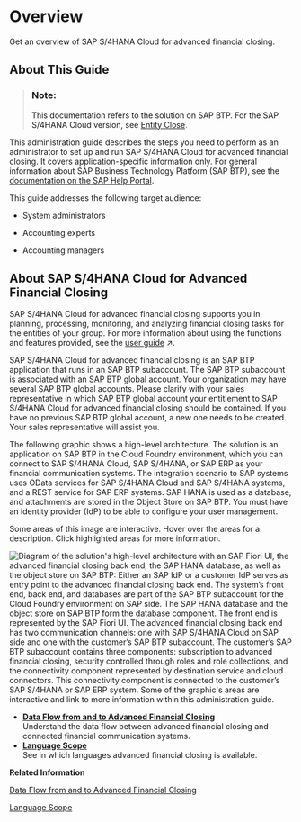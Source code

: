 <!-- loio6e1af2743721420782fcb82472c9ce86 -->

# Overview

Get an overview of SAP S/4HANA Cloud for advanced financial closing.



<a name="loio6e1af2743721420782fcb82472c9ce86__section_ur1_hlm_scb"/>

## About This Guide

> ### Note:  
> This documentation refers to the solution on SAP BTP. For the SAP S/4HANA Cloud version, see [Entity Close](https://help.sap.com/docs/SAP_S4HANA_CLOUD/f28f75c165cc4626ba0359dc47edc4de/5e4381c85a544720920b78d20d656a4c.html?locale=en-US).

This administration guide describes the steps you need to perform as an administrator to set up and run SAP S/4HANA Cloud for advanced financial closing. It covers application-specific information only. For general information about SAP Business Technology Platform \(SAP BTP\), see the [documentation on the SAP Help Portal](https://help.sap.com/docs/BTP?locale=en-US).

This guide addresses the following target audience:

-   System administrators

-   Accounting experts

-   Accounting managers




<a name="loio6e1af2743721420782fcb82472c9ce86__section_ow4_5lm_scb"/>

## About SAP S/4HANA Cloud for Advanced Financial Closing

SAP S/4HANA Cloud for advanced financial closing supports you in planning, processing, monitoring, and analyzing financial closing tasks for the entities of your group. For more information about using the functions and features provided, see the [user guide](https://help.sap.com/viewer/b3f5b9cf1ab7498fad5b6f297013d65a/SHIP/en-US/239ab375e0334c149082cc6851644e8b.html "Provides details about the changes made in each version of this document.") :arrow_upper_right:.

SAP S/4HANA Cloud for advanced financial closing is an SAP BTP application that runs in an SAP BTP subaccount. The SAP BTP subaccount is associated with an SAP BTP global account. Your organization may have several SAP BTP global accounts. Please clarify with your sales representative in which SAP BTP global account your entitlement to SAP S/4HANA Cloud for advanced financial closing should be contained. If you have no previous SAP BTP global account, a new one needs to be created. Your sales representative will assist you.

The following graphic shows a high-level architecture. The solution is an application on SAP BTP in the Cloud Foundry environment, which you can connect to SAP S/4HANA Cloud, SAP S/4HANA, or SAP ERP as your financial communication systems. The integration scenario to SAP systems uses OData services for SAP S/4HANA Cloud and SAP S/4HANA systems, and a REST service for SAP ERP systems. SAP HANA is used as a database, and attachments are stored in the Object Store on SAP BTP. You must have an identity provider \(IdP\) to be able to configure your user management.

Some areas of this image are interactive. Hover over the areas for a description. Click highlighted areas for more information.

![Diagram of the solution's high-level architecture with an SAP Fiori UI,
							the advanced financial closing
							back end, the SAP HANA
							database, as well as the object store on SAP BTP: Either
							an SAP IdP or a customer IdP serves as entry point to the advanced
							financial closing back end. The system’s front end, back end, and
							databases are part of the SAP BTP
							subaccount for the Cloud Foundry environment on SAP side. The SAP HANA
							database and the object store on SAP BTP form
							the database component. The front end is represented by the SAP Fiori
							UI. The advanced financial closing back
							end has two communication channels: one with SAP S/4HANA Cloud on SAP
							side and one with the customer’s SAP BTP
							subaccount. The customer’s SAP BTP
							subaccount contains three components: subscription to advanced financial closing,
							security controlled through roles and role collections, and the
							connectivity component represented by destination service and cloud
							connectors. This connectivity component is connected to the customer’s
								SAP S/4HANA or SAP ERP system.
							Some of the graphic's areas are interactive and link to more information
							within this administration guide.](images/AFC_High-Level_Architecture_Diagram_726b4eb.png)

-   **[Data Flow from and to Advanced Financial Closing](data-flow-from-and-to-advanced-financial-closing-56103b0.md "Understand the data flow between advanced financial closing and connected financial communication
		systems.")**  
Understand the data flow between advanced financial closing and connected financial communication systems.
-   **[Language Scope](language-scope-4f635b9.md "See in which languages advanced financial closing is available.")**  
See in which languages advanced financial closing is available.

**Related Information**  


[Data Flow from and to Advanced Financial Closing](data-flow-from-and-to-advanced-financial-closing-56103b0.md "Understand the data flow between advanced financial closing and connected financial communication systems.")

[Language Scope](language-scope-4f635b9.md "See in which languages advanced financial closing is available.")

